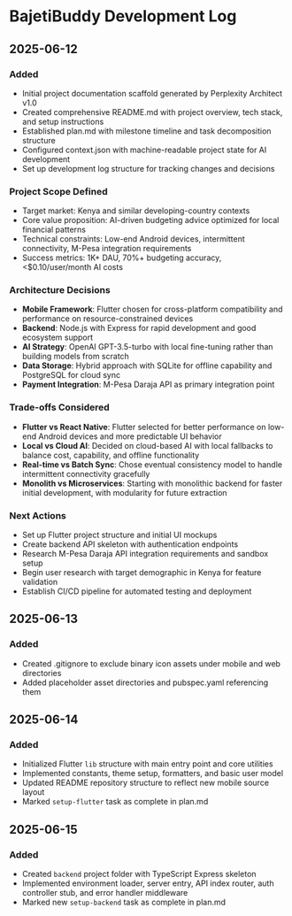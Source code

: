 # BajetiBuddy Development Log

## 2025-06-12
### Added
- Initial project documentation scaffold generated by Perplexity Architect v1.0
- Created comprehensive README.md with project overview, tech stack, and setup 
  instructions
- Established plan.md with milestone timeline and task decomposition structure
- Configured context.json with machine-readable project state for AI development
- Set up development log structure for tracking changes and decisions

### Project Scope Defined
- Target market: Kenya and similar developing-country contexts
- Core value proposition: AI-driven budgeting advice optimized for local 
  financial patterns
- Technical constraints: Low-end Android devices, intermittent connectivity, 
  M-Pesa integration requirements
- Success metrics: 1K+ DAU, 70%+ budgeting accuracy, <$0.10/user/month AI costs

### Architecture Decisions
- **Mobile Framework**: Flutter chosen for cross-platform compatibility and 
  performance on resource-constrained devices
- **Backend**: Node.js with Express for rapid development and good ecosystem 
  support
- **AI Strategy**: OpenAI GPT-3.5-turbo with local fine-tuning rather than 
  building models from scratch
- **Data Storage**: Hybrid approach with SQLite for offline capability and 
  PostgreSQL for cloud sync
- **Payment Integration**: M-Pesa Daraja API as primary integration point

### Trade-offs Considered
- **Flutter vs React Native**: Flutter selected for better performance on 
  low-end Android devices and more predictable UI behavior
- **Local vs Cloud AI**: Decided on cloud-based AI with local fallbacks to 
  balance cost, capability, and offline functionality  
- **Real-time vs Batch Sync**: Chose eventual consistency model to handle 
  intermittent connectivity gracefully
- **Monolith vs Microservices**: Starting with monolithic backend for faster 
  initial development, with modularity for future extraction

### Next Actions
- Set up Flutter project structure and initial UI mockups
- Create backend API skeleton with authentication endpoints
- Research M-Pesa Daraja API integration requirements and sandbox setup
- Begin user research with target demographic in Kenya for feature validation
- Establish CI/CD pipeline for automated testing and deployment

## 2025-06-13
### Added
- Created .gitignore to exclude binary icon assets under mobile and web directories
- Added placeholder asset directories and pubspec.yaml referencing them

## 2025-06-14
### Added
- Initialized Flutter `lib` structure with main entry point and core utilities
- Implemented constants, theme setup, formatters, and basic user model
- Updated README repository structure to reflect new mobile source layout
- Marked `setup-flutter` task as complete in plan.md


## 2025-06-15
### Added
- Created `backend` project folder with TypeScript Express skeleton
- Implemented environment loader, server entry, API index router, auth controller stub, and error handler middleware
- Marked new `setup-backend` task as complete in plan.md
